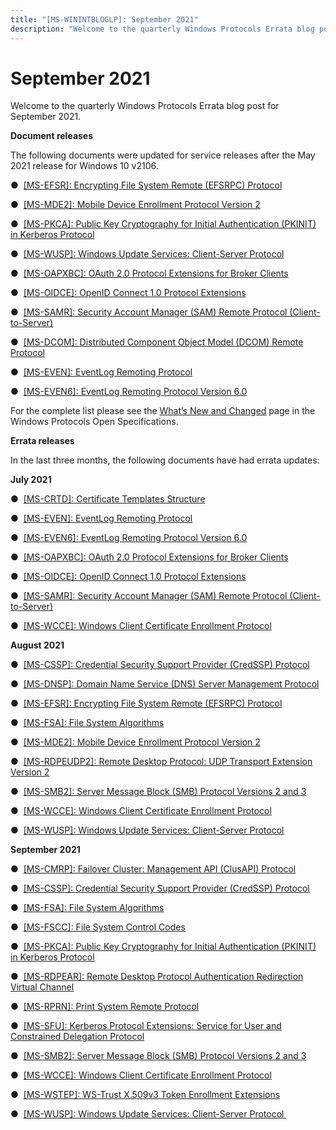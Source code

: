 ```yaml
---
title: "[MS-WININTBLOGLP]: September 2021"
description: "Welcome to the quarterly Windows Protocols Errata blog post for September 2021.  Document releases  The following documents were updated for"
---
```


# September 2021

<p> </p>
<p>Welcome to the quarterly Windows Protocols Errata blog post
for September 2021.</p>

<p><b>Document releases</b></p>

<p>The following documents were updated for service releases
after the May 2021 release for Windows 10 v2106.</p>

<p>&#9679;  <span><a href="https://docs.microsoft.com/en-us/openspecs/windows_protocols/ms-efsr/08796ba8-01c8-4872-9221-1000ec2eff31">[MS-EFSR]:
Encrypting File System Remote (EFSRPC) Protocol</a></span></p>

<p>&#9679;  <span><a href="https://docs.microsoft.com/en-us/openspecs/windows_protocols/ms-mde2/4d7eadd5-3951-4f1c-8159-c39e07cbe692">[MS-MDE2]:
Mobile Device Enrollment Protocol Version 2</a></span></p>

<p>&#9679;  <span><a href="https://docs.microsoft.com/en-us/openspecs/windows_protocols/ms-pkca/d0cf1763-3541-4008-a75f-a577fa5e8c5b">[MS-PKCA]:
Public Key Cryptography for Initial Authentication (PKINIT) in Kerberos
Protocol</a></span></p>

<p>&#9679;  <span><a href="https://docs.microsoft.com/en-us/openspecs/windows_protocols/ms-wusp/b8a2ad1d-11c4-4b64-a2cc-12771fcb079b">[MS-WUSP]:
Windows Update Services: Client-Server Protocol</a></span></p>

<p>&#9679;  <span><a href="https://docs.microsoft.com/en-us/openspecs/windows_protocols/ms-oapxbc/2f7d8875-0383-4058-956d-2fb216b44706">[MS-OAPXBC]:
OAuth 2.0 Protocol Extensions for Broker Clients</a></span></p>

<p>&#9679;  <span><a href="https://docs.microsoft.com/en-us/openspecs/windows_protocols/ms-oidce/718379cf-8bc1-487e-962d-208aeb8e70ee">[MS-OIDCE]:
OpenID Connect 1.0 Protocol Extensions</a></span></p>

<p>&#9679;  <span><a href="https://docs.microsoft.com/en-us/openspecs/windows_protocols/ms-samr/4df07fab-1bbc-452f-8e92-7853a3c7e380">[MS-SAMR]:
Security Account Manager (SAM) Remote Protocol (Client-to-Server)</a></span></p>

<p>&#9679;  <span><a href="https://docs.microsoft.com/en-us/openspecs/windows_protocols/ms-dcom/4a893f3d-bd29-48cd-9f43-d9777a4415b0">[MS-DCOM]:
Distributed Component Object Model (DCOM) Remote Protocol</a></span></p>

<p>&#9679;  <span><a href="https://docs.microsoft.com/en-us/openspecs/windows_protocols/ms-even/55b13664-f739-4e4e-bd8d-04eeda59d09f">[MS-EVEN]:
EventLog Remoting Protocol</a></span></p>

<p>&#9679;  <span><a href="https://docs.microsoft.com/en-us/openspecs/windows_protocols/ms-even6/18000371-ae6d-45f7-95f3-249cbe2be39b">[MS-EVEN6]:
EventLog Remoting Protocol Version 6.0</a></span></p>

<p>For the complete list please see the <span><a href="https://docs.microsoft.com/en-us/openspecs/windows_protocols/MS-WINPROTLP/e168a474-7de2-421c-b460-91adf87692a3">What’s
New and Changed</a></span> page in the Windows Protocols Open Specifications.</p>

<p><b>Errata releases</b></p>

<p>In the last three months, the following documents have had
errata updates:</p>

<p><b>July 2021</b></p>

<p>&#9679;  <span><a href="/openspecs/windows_protocols/MS-WINERRATA/6898053e-8726-4209-ade2-37f8b0474c99">[MS-CRTD]:
Certificate Templates Structure</a></span></p>

<p>&#9679;  <span><a href="/openspecs/windows_protocols/MS-WINERRATA/8bdff684-9352-4922-a6e9-06be9e841fa4">[MS-EVEN]:
EventLog Remoting Protocol</a></span></p>

<p>&#9679;  <span><a href="/openspecs/windows_protocols/MS-WINERRATA/32f0ad08-a874-45d6-8c79-e96ca18284c2">[MS-EVEN6]:
EventLog Remoting Protocol Version 6.0</a></span></p>

<p>&#9679;  <span><a href="/openspecs/windows_protocols/MS-WINERRATA/ec170978-562d-4087-96e4-a80b10dd9fee">[MS-OAPXBC]:
OAuth 2.0 Protocol Extensions for Broker Clients</a></span></p>

<p>&#9679;  <span><a href="/openspecs/windows_protocols/MS-WINERRATA/646bc22f-5f0b-4b75-a475-8591ac137ff9">[MS-OIDCE]:
OpenID Connect 1.0 Protocol Extensions</a></span></p>

<p>&#9679;  <span><a href="/openspecs/windows_protocols/MS-WINERRATA/0e26f360-8a65-4cb7-b416-4a88f2ab7b69">[MS-SAMR]:
Security Account Manager (SAM) Remote Protocol (Client-to-Server)</a></span> </p>

<p>&#9679;  <span><a href="/openspecs/windows_protocols/MS-WINERRATA/c39fd72a-da21-4b13-b329-c35d61f74a60">[MS-WCCE]:
Windows Client Certificate Enrollment Protocol</a></span></p>

<p><b>August 2021</b></p>

<p>&#9679;  <span><a href="/openspecs/windows_protocols/MS-WINERRATA/6184162e-322b-42da-844d-e80d04e90c93">[MS-CSSP]:
Credential Security Support Provider (CredSSP) Protocol</a></span></p>

<p>&#9679;  <span><a href="/openspecs/windows_protocols/MS-WINERRATA/7c1732c2-eb0b-4295-9666-34e3683cffc3">[MS-DNSP]:
Domain Name Service (DNS) Server Management Protocol</a></span></p>

<p>&#9679;  <span><a href="/openspecs/windows_protocols/MS-WINERRATA/1929eda3-b5f8-4c50-938e-1f10854a126a">[MS-EFSR]:
Encrypting File System Remote (EFSRPC) Protocol</a></span> </p>

<p>&#9679;  <span><a href="/openspecs/windows_protocols/MS-WINERRATA/78a1a199-26c9-42e6-a3ac-4d3ee71dc69b">[MS-FSA]:
File System Algorithms</a></span> </p>

<p>&#9679;  <span><a href="/openspecs/windows_protocols/MS-WINERRATA/a66b5d6f-6330-46ab-9fa9-34700ee29f63">[MS-MDE2]:
Mobile Device Enrollment Protocol Version 2</a></span></p>

<p>&#9679;  <span><a href="/openspecs/windows_protocols/MS-WINERRATA/0ce2d7aa-0921-43e6-938c-b07f1e51cecf">[MS-RDPEUDP2]:
Remote Desktop Protocol: UDP Transport Extension Version 2</a></span> </p>

<p>&#9679;  <span><a href="/openspecs/windows_protocols/MS-WINERRATA/2cdafcfa-ce51-426a-9678-630a505a1a35">[MS-SMB2]:
Server Message Block (SMB) Protocol Versions 2 and 3</a></span></p>

<p>&#9679;  <span><a href="/openspecs/windows_protocols/MS-WINERRATA/c39fd72a-da21-4b13-b329-c35d61f74a60">[MS-WCCE]:
Windows Client Certificate Enrollment Protocol</a></span></p>

<p>&#9679;  <span><a href="/openspecs/windows_protocols/MS-WINERRATA/7468bc26-8a0b-4f6d-8af1-99bd15a73064">[MS-WUSP]:
Windows Update Services: Client-Server Protocol</a></span></p>

<p><b>September 2021</b></p>

<p>&#9679;  <span><a href="/openspecs/windows_protocols/MS-WINERRATA/9be50d9e-fe1e-489a-b4b4-391ca57e53cb">[MS-CMRP]:
Failover Cluster: Management API (ClusAPI) Protocol</a></span></p>

<p>&#9679;  <span><a href="/openspecs/windows_protocols/MS-WINERRATA/6184162e-322b-42da-844d-e80d04e90c93">[MS-CSSP]:
Credential Security Support Provider (CredSSP) Protocol</a></span></p>

<p>&#9679;  <span><a href="/openspecs/windows_protocols/MS-WINERRATA/78a1a199-26c9-42e6-a3ac-4d3ee71dc69b">[MS-FSA]:
File System Algorithms</a></span> </p>

<p>&#9679;  <span><a href="/openspecs/windows_protocols/MS-WINERRATA/47d52c31-2fa8-4992-91eb-7617117a2214">[MS-FSCC]:
File System Control Codes</a></span></p>

<p>&#9679;  <span><a href="/openspecs/windows_protocols/MS-WINERRATA/85d75079-92de-47e6-a1c1-7e4fd7f27a10">[MS-PKCA]:
Public Key Cryptography for Initial Authentication (PKINIT) in Kerberos
Protocol</a></span></p>

<p>&#9679;  <span><a href="/openspecs/windows_protocols/MS-WINERRATA/2bb17060-e0cc-4a68-8eb4-c12cfd4ce09b">[MS-RDPEAR]:
Remote Desktop Protocol Authentication Redirection Virtual Channel</a></span></p>

<p>&#9679;  <span><a href="/openspecs/windows_protocols/MS-WINERRATA/e6494ac5-0fa2-4430-a4b7-35fe4cf86881">[MS-RPRN]:
Print System Remote Protocol</a></span> </p>

<p>&#9679;  <span><a href="/openspecs/windows_protocols/MS-WINERRATA/68c4fd08-207c-4353-b59d-4d281edfb6bf">[MS-SFU]:
Kerberos Protocol Extensions: Service for User and Constrained Delegation
Protocol</a></span></p>

<p>&#9679;  <span><a href="/openspecs/windows_protocols/MS-WINERRATA/2cdafcfa-ce51-426a-9678-630a505a1a35">[MS-SMB2]:
Server Message Block (SMB) Protocol Versions 2 and 3</a></span></p>

<p>&#9679;  <span><a href="/openspecs/windows_protocols/MS-WINERRATA/c39fd72a-da21-4b13-b329-c35d61f74a60">[MS-WCCE]:
Windows Client Certificate Enrollment Protocol</a></span> </p>

<p>&#9679;  <span><a href="/openspecs/windows_protocols/MS-WINERRATA/2d7f0db9-8fcb-4cde-8182-e3f14568da12">[MS-WSTEP]:
WS-Trust X.509v3 Token Enrollment Extensions</a></span> </p>

<p>&#9679;  <span><a href="/openspecs/windows_protocols/MS-WINERRATA/7468bc26-8a0b-4f6d-8af1-99bd15a73064">[MS-WUSP]:
Windows Update Services: Client-Server Protocol </a></span> </p>


                